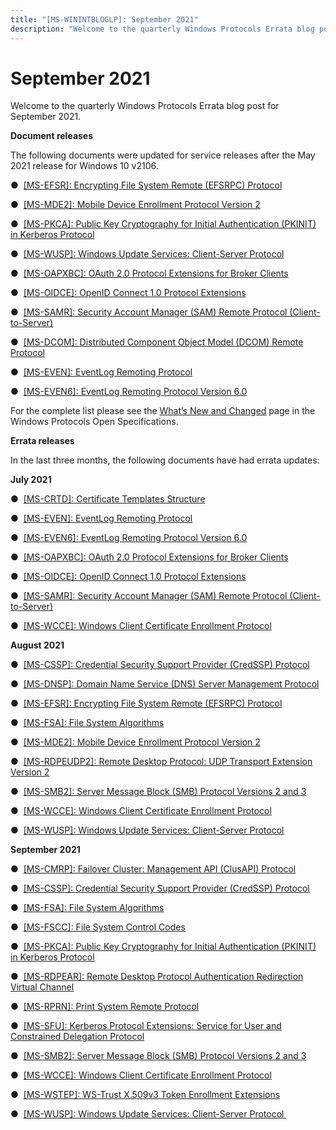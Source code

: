 ```yaml
---
title: "[MS-WININTBLOGLP]: September 2021"
description: "Welcome to the quarterly Windows Protocols Errata blog post for September 2021.  Document releases  The following documents were updated for"
---
```


# September 2021

<p> </p>
<p>Welcome to the quarterly Windows Protocols Errata blog post
for September 2021.</p>

<p><b>Document releases</b></p>

<p>The following documents were updated for service releases
after the May 2021 release for Windows 10 v2106.</p>

<p>&#9679;  <span><a href="https://docs.microsoft.com/en-us/openspecs/windows_protocols/ms-efsr/08796ba8-01c8-4872-9221-1000ec2eff31">[MS-EFSR]:
Encrypting File System Remote (EFSRPC) Protocol</a></span></p>

<p>&#9679;  <span><a href="https://docs.microsoft.com/en-us/openspecs/windows_protocols/ms-mde2/4d7eadd5-3951-4f1c-8159-c39e07cbe692">[MS-MDE2]:
Mobile Device Enrollment Protocol Version 2</a></span></p>

<p>&#9679;  <span><a href="https://docs.microsoft.com/en-us/openspecs/windows_protocols/ms-pkca/d0cf1763-3541-4008-a75f-a577fa5e8c5b">[MS-PKCA]:
Public Key Cryptography for Initial Authentication (PKINIT) in Kerberos
Protocol</a></span></p>

<p>&#9679;  <span><a href="https://docs.microsoft.com/en-us/openspecs/windows_protocols/ms-wusp/b8a2ad1d-11c4-4b64-a2cc-12771fcb079b">[MS-WUSP]:
Windows Update Services: Client-Server Protocol</a></span></p>

<p>&#9679;  <span><a href="https://docs.microsoft.com/en-us/openspecs/windows_protocols/ms-oapxbc/2f7d8875-0383-4058-956d-2fb216b44706">[MS-OAPXBC]:
OAuth 2.0 Protocol Extensions for Broker Clients</a></span></p>

<p>&#9679;  <span><a href="https://docs.microsoft.com/en-us/openspecs/windows_protocols/ms-oidce/718379cf-8bc1-487e-962d-208aeb8e70ee">[MS-OIDCE]:
OpenID Connect 1.0 Protocol Extensions</a></span></p>

<p>&#9679;  <span><a href="https://docs.microsoft.com/en-us/openspecs/windows_protocols/ms-samr/4df07fab-1bbc-452f-8e92-7853a3c7e380">[MS-SAMR]:
Security Account Manager (SAM) Remote Protocol (Client-to-Server)</a></span></p>

<p>&#9679;  <span><a href="https://docs.microsoft.com/en-us/openspecs/windows_protocols/ms-dcom/4a893f3d-bd29-48cd-9f43-d9777a4415b0">[MS-DCOM]:
Distributed Component Object Model (DCOM) Remote Protocol</a></span></p>

<p>&#9679;  <span><a href="https://docs.microsoft.com/en-us/openspecs/windows_protocols/ms-even/55b13664-f739-4e4e-bd8d-04eeda59d09f">[MS-EVEN]:
EventLog Remoting Protocol</a></span></p>

<p>&#9679;  <span><a href="https://docs.microsoft.com/en-us/openspecs/windows_protocols/ms-even6/18000371-ae6d-45f7-95f3-249cbe2be39b">[MS-EVEN6]:
EventLog Remoting Protocol Version 6.0</a></span></p>

<p>For the complete list please see the <span><a href="https://docs.microsoft.com/en-us/openspecs/windows_protocols/MS-WINPROTLP/e168a474-7de2-421c-b460-91adf87692a3">What’s
New and Changed</a></span> page in the Windows Protocols Open Specifications.</p>

<p><b>Errata releases</b></p>

<p>In the last three months, the following documents have had
errata updates:</p>

<p><b>July 2021</b></p>

<p>&#9679;  <span><a href="/openspecs/windows_protocols/MS-WINERRATA/6898053e-8726-4209-ade2-37f8b0474c99">[MS-CRTD]:
Certificate Templates Structure</a></span></p>

<p>&#9679;  <span><a href="/openspecs/windows_protocols/MS-WINERRATA/8bdff684-9352-4922-a6e9-06be9e841fa4">[MS-EVEN]:
EventLog Remoting Protocol</a></span></p>

<p>&#9679;  <span><a href="/openspecs/windows_protocols/MS-WINERRATA/32f0ad08-a874-45d6-8c79-e96ca18284c2">[MS-EVEN6]:
EventLog Remoting Protocol Version 6.0</a></span></p>

<p>&#9679;  <span><a href="/openspecs/windows_protocols/MS-WINERRATA/ec170978-562d-4087-96e4-a80b10dd9fee">[MS-OAPXBC]:
OAuth 2.0 Protocol Extensions for Broker Clients</a></span></p>

<p>&#9679;  <span><a href="/openspecs/windows_protocols/MS-WINERRATA/646bc22f-5f0b-4b75-a475-8591ac137ff9">[MS-OIDCE]:
OpenID Connect 1.0 Protocol Extensions</a></span></p>

<p>&#9679;  <span><a href="/openspecs/windows_protocols/MS-WINERRATA/0e26f360-8a65-4cb7-b416-4a88f2ab7b69">[MS-SAMR]:
Security Account Manager (SAM) Remote Protocol (Client-to-Server)</a></span> </p>

<p>&#9679;  <span><a href="/openspecs/windows_protocols/MS-WINERRATA/c39fd72a-da21-4b13-b329-c35d61f74a60">[MS-WCCE]:
Windows Client Certificate Enrollment Protocol</a></span></p>

<p><b>August 2021</b></p>

<p>&#9679;  <span><a href="/openspecs/windows_protocols/MS-WINERRATA/6184162e-322b-42da-844d-e80d04e90c93">[MS-CSSP]:
Credential Security Support Provider (CredSSP) Protocol</a></span></p>

<p>&#9679;  <span><a href="/openspecs/windows_protocols/MS-WINERRATA/7c1732c2-eb0b-4295-9666-34e3683cffc3">[MS-DNSP]:
Domain Name Service (DNS) Server Management Protocol</a></span></p>

<p>&#9679;  <span><a href="/openspecs/windows_protocols/MS-WINERRATA/1929eda3-b5f8-4c50-938e-1f10854a126a">[MS-EFSR]:
Encrypting File System Remote (EFSRPC) Protocol</a></span> </p>

<p>&#9679;  <span><a href="/openspecs/windows_protocols/MS-WINERRATA/78a1a199-26c9-42e6-a3ac-4d3ee71dc69b">[MS-FSA]:
File System Algorithms</a></span> </p>

<p>&#9679;  <span><a href="/openspecs/windows_protocols/MS-WINERRATA/a66b5d6f-6330-46ab-9fa9-34700ee29f63">[MS-MDE2]:
Mobile Device Enrollment Protocol Version 2</a></span></p>

<p>&#9679;  <span><a href="/openspecs/windows_protocols/MS-WINERRATA/0ce2d7aa-0921-43e6-938c-b07f1e51cecf">[MS-RDPEUDP2]:
Remote Desktop Protocol: UDP Transport Extension Version 2</a></span> </p>

<p>&#9679;  <span><a href="/openspecs/windows_protocols/MS-WINERRATA/2cdafcfa-ce51-426a-9678-630a505a1a35">[MS-SMB2]:
Server Message Block (SMB) Protocol Versions 2 and 3</a></span></p>

<p>&#9679;  <span><a href="/openspecs/windows_protocols/MS-WINERRATA/c39fd72a-da21-4b13-b329-c35d61f74a60">[MS-WCCE]:
Windows Client Certificate Enrollment Protocol</a></span></p>

<p>&#9679;  <span><a href="/openspecs/windows_protocols/MS-WINERRATA/7468bc26-8a0b-4f6d-8af1-99bd15a73064">[MS-WUSP]:
Windows Update Services: Client-Server Protocol</a></span></p>

<p><b>September 2021</b></p>

<p>&#9679;  <span><a href="/openspecs/windows_protocols/MS-WINERRATA/9be50d9e-fe1e-489a-b4b4-391ca57e53cb">[MS-CMRP]:
Failover Cluster: Management API (ClusAPI) Protocol</a></span></p>

<p>&#9679;  <span><a href="/openspecs/windows_protocols/MS-WINERRATA/6184162e-322b-42da-844d-e80d04e90c93">[MS-CSSP]:
Credential Security Support Provider (CredSSP) Protocol</a></span></p>

<p>&#9679;  <span><a href="/openspecs/windows_protocols/MS-WINERRATA/78a1a199-26c9-42e6-a3ac-4d3ee71dc69b">[MS-FSA]:
File System Algorithms</a></span> </p>

<p>&#9679;  <span><a href="/openspecs/windows_protocols/MS-WINERRATA/47d52c31-2fa8-4992-91eb-7617117a2214">[MS-FSCC]:
File System Control Codes</a></span></p>

<p>&#9679;  <span><a href="/openspecs/windows_protocols/MS-WINERRATA/85d75079-92de-47e6-a1c1-7e4fd7f27a10">[MS-PKCA]:
Public Key Cryptography for Initial Authentication (PKINIT) in Kerberos
Protocol</a></span></p>

<p>&#9679;  <span><a href="/openspecs/windows_protocols/MS-WINERRATA/2bb17060-e0cc-4a68-8eb4-c12cfd4ce09b">[MS-RDPEAR]:
Remote Desktop Protocol Authentication Redirection Virtual Channel</a></span></p>

<p>&#9679;  <span><a href="/openspecs/windows_protocols/MS-WINERRATA/e6494ac5-0fa2-4430-a4b7-35fe4cf86881">[MS-RPRN]:
Print System Remote Protocol</a></span> </p>

<p>&#9679;  <span><a href="/openspecs/windows_protocols/MS-WINERRATA/68c4fd08-207c-4353-b59d-4d281edfb6bf">[MS-SFU]:
Kerberos Protocol Extensions: Service for User and Constrained Delegation
Protocol</a></span></p>

<p>&#9679;  <span><a href="/openspecs/windows_protocols/MS-WINERRATA/2cdafcfa-ce51-426a-9678-630a505a1a35">[MS-SMB2]:
Server Message Block (SMB) Protocol Versions 2 and 3</a></span></p>

<p>&#9679;  <span><a href="/openspecs/windows_protocols/MS-WINERRATA/c39fd72a-da21-4b13-b329-c35d61f74a60">[MS-WCCE]:
Windows Client Certificate Enrollment Protocol</a></span> </p>

<p>&#9679;  <span><a href="/openspecs/windows_protocols/MS-WINERRATA/2d7f0db9-8fcb-4cde-8182-e3f14568da12">[MS-WSTEP]:
WS-Trust X.509v3 Token Enrollment Extensions</a></span> </p>

<p>&#9679;  <span><a href="/openspecs/windows_protocols/MS-WINERRATA/7468bc26-8a0b-4f6d-8af1-99bd15a73064">[MS-WUSP]:
Windows Update Services: Client-Server Protocol </a></span> </p>


                